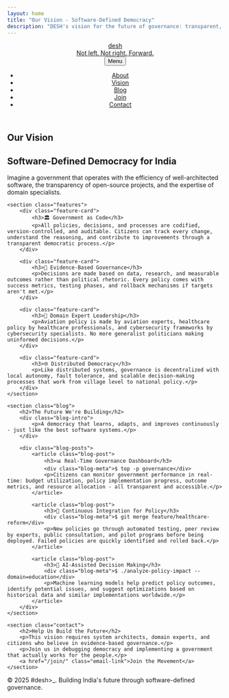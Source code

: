 ```yaml
---
layout: home
title: "Our Vision - Software-Defined Democracy"
description: "DESH's vision for the future of governance: transparent, algorithmic, and expert-driven democracy for India."
---
```


<header>
    <nav class="container">
        <a href="/" class="brand">
            <div class="logo">desh</div>
            <div class="tagline-header">Not left. Not right. Forward.</div>
        </a>
        <button class="mobile-menu-toggle" id="mobile-menu-toggle">Menu</button>
        <ul class="nav-links" id="nav-links">
            <li><a href="/about/">About</a></li>
            <li><a href="/vision/">Vision</a></li>
            <li><a href="/#blog">Blog</a></li>
            <li><a href="/join/">Join</a></li>
            <li><a href="/#contact">Contact</a></li>
        </ul>
    </nav>
</header>

<main class="container">
    <section class="hero">
        <h1>Our Vision</h1>
        <h2>Software-Defined Democracy for India</h2>
        <p>Imagine a government that operates with the efficiency of well-architected software, the transparency of open-source projects, and the expertise of domain specialists.</p>
    </section>

    <section class="features">
        <div class="feature-card">
            <h3>🏛️ Government as Code</h3>
            <p>All policies, decisions, and processes are codified, version-controlled, and auditable. Citizens can track every change, understand the reasoning, and contribute to improvements through a transparent democratic process.</p>
        </div>

        <div class="feature-card">
            <h3>🎯 Evidence-Based Governance</h3>
            <p>Decisions are made based on data, research, and measurable outcomes rather than political rhetoric. Every policy comes with success metrics, testing phases, and rollback mechanisms if targets aren't met.</p>
        </div>

        <div class="feature-card">
            <h3>🔬 Domain Expert Leadership</h3>
            <p>Aviation policy is made by aviation experts, healthcare policy by healthcare professionals, and cybersecurity frameworks by cybersecurity specialists. No more generalist politicians making uninformed decisions.</p>
        </div>

        <div class="feature-card">
            <h3>🌐 Distributed Democracy</h3>
            <p>Like distributed systems, governance is decentralized with local autonomy, fault tolerance, and scalable decision-making processes that work from village level to national policy.</p>
        </div>
    </section>

    <section class="blog">
        <h2>The Future We're Building</h2>
        <div class="blog-intro">
            <p>A democracy that learns, adapts, and improves continuously - just like the best software systems.</p>
        </div>
        
        <div class="blog-posts">
            <article class="blog-post">
                <h3>📊 Real-Time Governance Dashboard</h3>
                <div class="blog-meta">$ top -p governance</div>
                <p>Citizens can monitor government performance in real-time: budget utilization, policy implementation progress, outcome metrics, and resource allocation - all transparent and accessible.</p>
            </article>

            <article class="blog-post">
                <h3>🔄 Continuous Integration for Policy</h3>
                <div class="blog-meta">$ git merge feature/healthcare-reform</div>
                <p>New policies go through automated testing, peer review by experts, public consultation, and pilot programs before being deployed. Failed policies are quickly identified and rolled back.</p>
            </article>

            <article class="blog-post">
                <h3>🤖 AI-Assisted Decision Making</h3>
                <div class="blog-meta">$ ./analyze-policy-impact --domain=education</div>
                <p>Machine learning models help predict policy outcomes, identify potential issues, and suggest optimizations based on historical data and similar implementations worldwide.</p>
            </article>
        </div>
    </section>

    <section class="contact">
        <h2>Help Us Build the Future</h2>
        <p>This vision requires system architects, domain experts, and citizens who believe in evidence-based governance.</p>
        <p>Join us in debugging democracy and implementing a government that actually works for the people.</p>
        <a href="/join/" class="email-link">Join the Movement</a>
    </section>
</main>

<footer class="container">
    <p>&copy; 2025 #desh>_. Building India's future through software-defined governance.</p>
</footer>

<script>
    // Smooth scrolling for navigation links
    document.querySelectorAll('a[href^="#"]').forEach(anchor => {
        anchor.addEventListener('click', function (e) {
            e.preventDefault();
            const target = this.getAttribute('href').substring(1);
            if (target) {
                window.location.href = '/#' + target;
            }
        });
    });

    // Mobile menu toggle functionality
    const mobileMenuToggle = document.getElementById('mobile-menu-toggle');
    const navLinks = document.getElementById('nav-links');

    if (mobileMenuToggle && navLinks) {
        mobileMenuToggle.addEventListener('click', function () {
            navLinks.classList.toggle('active');

            // Update button text
            if (navLinks.classList.contains('active')) {
                this.textContent = 'Close';
            } else {
                this.textContent = 'Menu';
            }
        });

        // Close mobile menu when clicking outside
        document.addEventListener('click', function (e) {
            if (!e.target.closest('nav') && navLinks.classList.contains('active')) {
                navLinks.classList.remove('active');
                mobileMenuToggle.textContent = 'Menu';
            }
        });
    }
</script>